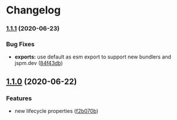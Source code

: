 # Changelog

### [1.1.1](https://www.github.com/kenoxa/svelte-fragment-component/compare/v1.1.0...v1.1.1) (2020-06-23)


### Bug Fixes

* **exports:** use default as esm export to support new bundlers and jspm.dev ([84f43db](https://www.github.com/kenoxa/svelte-fragment-component/commit/84f43dbe3c2600309fd0cefb7c3c1a760fdaebed))

## [1.1.0](https://www.github.com/sastan/svelte-fragment-component/compare/v1.0.0...v1.1.0) (2020-06-22)


### Features

* new lifecycle properties ([f2b070b](https://www.github.com/sastan/svelte-fragment-component/commit/f2b070bc358f9151ad09ae388d3608e633f7e045))
